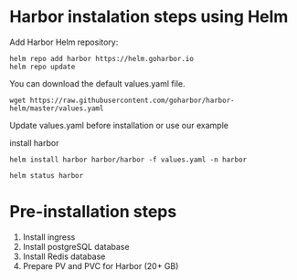 # Harbor instalation steps using Helm

Add Harbor Helm repository:
```
helm repo add harbor https://helm.goharbor.io
helm repo update
```

You can download the default values.yaml file.

```
wget https://raw.githubusercontent.com/goharbor/harbor-helm/master/values.yaml
```

Update values.yaml before installation or use our example

install harbor
```
helm install harbor harbor/harbor -f values.yaml -n harbor

helm status harbor
```

# Pre-installation steps
1. Install ingress
2. Install postgreSQL database
3. Install Redis database
4. Prepare PV and PVC for Harbor (20+ GB)



